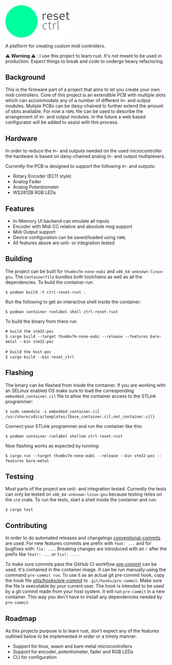 <img src="/docs/logo.svg" width="200">

A platform for creating custom midi controllers.

⚠️  **Warning** ⚠️ : I use this project to learn rust. It's not meant to be used in production. Expect things to break and code to undergo heavy refactoring.

## Background

This is the firmware part of a project that aims to let you create your own midi controllers.
Core of this project is an extendible PCB with multiple slots which can accommodate any of a
number of different in- and output modules. Muliple PCBs can be daisy-chained to further extend
the amount of slots available. For now a `YAML` file can be used to describe the arrangement of
in- and output modules. In the future a web based configurator will be added to assist with this
process.

## Hardware

In order to reduce the in- and outputs needed on the used microcontroller
the hardware is based on daisy-chained analog in- and output multiplexers.

Currently the PCB is designed to support the following in- and outputs:

- Rotary Encoder (EC11 style)
- Analog Fader
- Analog Potentiometer
- WS2812B RGB LEDs

## Features

- In-Memory UI backend can emulate all inputs
- Encoder with Midi CC relative and absolute msg support
- Midi Output support
- Device configuration can be saved/loaded using `YAML`
- All features above are unit- or integration tested

## Building

The project can be built for `thumbv7m-none-eabi` and `x86_64-unknown-linux-gnu`.
The `Containerfile` bundles both toolchains as well as all the dependencies.
To build the container run:

```
$ podman build -t ctrl-reset-rust .
```

Run the following to get an interactive shell inside the container:
```
$ podman container runlabel shell ctrl-reset-rust
```

To build the binary from there run
```
# build the stm32-poc
$ cargo build --target thumbv7m-none-eabi --release --features bare-metal --bin stm32-poc

# build the host-poc
$ cargo build --bin reset_ctrl
```

## Flashing

The binary can be flashed from inside the container. If you are working with an SELinux
enabled OS make sure to load the corresponding `embedded_container.cil` file to allow
the container access to the STLink programmer:

```
$ sudo semodule -i embedded_container.cil /usr/share/udica/templates/{base_container.cil,net_container.cil}
```

Connect your STLink programmer and run the container like this:

```
$ podman container runlabel shellem ctrl-reset-rust
```

Now flashing works as expected by running:

```
$ cargo run --target thumbv7m-none-eabi --release --bin stm32-poc --features bare-metal
```

## Testsing

Most parts of the project are unit- and integration tested. Currently
the tests can only be tested on `x86_64-unknown-linux-gnu` because testing relies on
 the `std` crate. To run the tests, start a shell inside the container and run:

 ```
 $ cargo test
 ```

## Contributing

In order to do automated releases and changelogs [conventional-commits](https://www.conventionalcommits.org/en/v1.0.0/) are used.
For new features commits are prefix with `feat: ...` and for bugfixes with: `fix: ...`.
Breaking changes are introduced with an `!` after the prefix like `feat!: ...` or `fix!: ...`.

To make sure commits pass the GitHub CI workflow [pre-commit](https://pre-commit.com) can be used. It's contained in the container image. It can be run manually using the command `pre-commit run`. To use it as an actual git pre-commit hook, copy the hook file [utils/hooks/pre-commit](utils/hooks/pre-commit) to `.git/hooks/pre-commit`. Make sure the file is executable by your current user. The hook is intended to be used by a git commit made from your host system. It will run `pre-commit` in a new container. This way you don't have to install any dependencies needed by `pre-commit`.

## Roadmap

As this projects purpose is to learn rust, don't expect any of the features
outlined below to be implemented in order or a timely manner.

- Support for linux, wasm and bare metal microcontrollers
- Support for encoder, potentiometer, fader and RGB LEDs
- CLI for configuration
